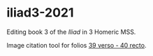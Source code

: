 # iliad3-2021

Editing book 3 of the *Iliad* in 3 Homeric MSS.

Image citation tool for folios [39 verso - 40 recto](http://www.homermultitext.org/ict2/?urn=urn:cite2:hmt:e3bifolio.v1:E3_39v_40r).
